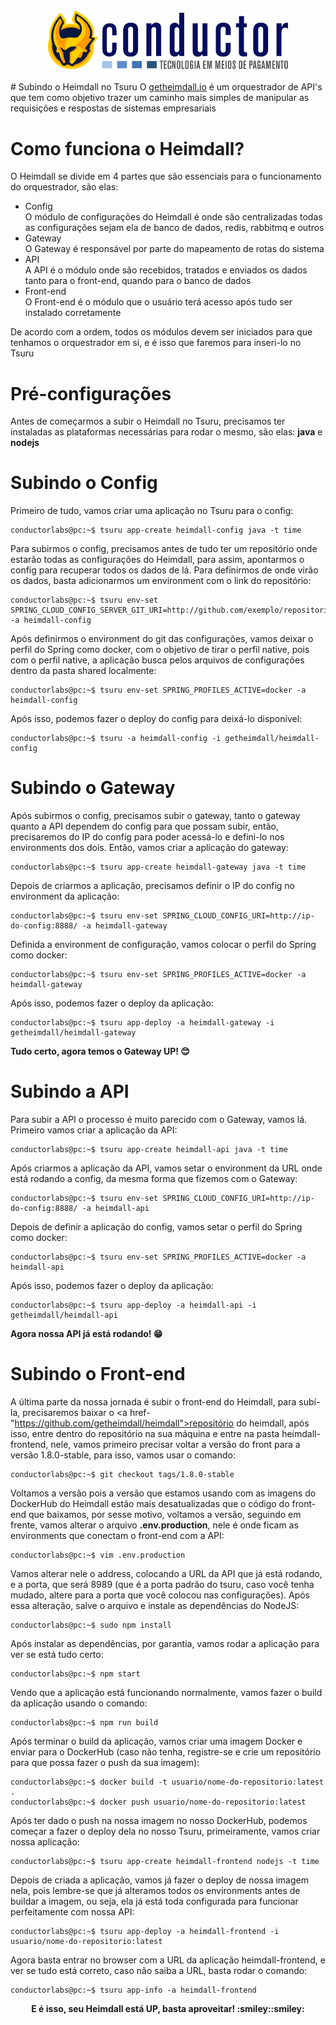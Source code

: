 <div align="center">
  <a href="https://github.com/getheimdall/heimdall"><img src="./images/logo-heimdall.png" width="80" /></a>
  <a href="http://www.conductor.com.br/"><img src="./images/logo-conductor.png" width="300" /></a>
</div>
<br />
# Subindo o Heimdall no Tsuru
O <a href="https://getheimdall.io">getheimdall.io</a> é um orquestrador de API's que tem como objetivo trazer um caminho mais simples de manipular as requisições e respostas de sistemas empresariais

# Como funciona o Heimdall?
O Heimdall se divide em 4 partes que são essenciais para o funcionamento do orquestrador, são elas:
* Config  
O módulo de configurações do Heimdall é onde são centralizadas todas as configurações sejam ela de banco de dados, redis, rabbitmq e outros
* Gateway  
O Gateway é responsável por parte do mapeamento de rotas do sistema
* API  
A API é o módulo onde são recebidos, tratados e enviados os dados tanto para o front-end, quando para o banco de dados
* Front-end  
O Front-end é o módulo que o usuário terá acesso após tudo ser instalado corretamente

De acordo com a ordem, todos os módulos devem ser iniciados para que tenhamos o orquestrador em si, e é isso que faremos para inseri-lo no Tsuru

# Pré-configurações
Antes de começarmos a subir o Heimdall no Tsuru, precisamos ter instaladas as plataformas necessárias para rodar o mesmo, são elas: **java** e **nodejs**

# Subindo o Config
Primeiro de tudo, vamos criar uma aplicação no Tsuru para o config: 
```console
conductorlabs@pc:~$ tsuru app-create heimdall-config java -t time
```

Para subirmos o config, precisamos antes de tudo ter um repositório onde estarão todas as configurações do Heimdall, para assim, apontarmos o config para recuperar todos os dados de lá. Para definirmos de onde virão os dados, basta adicionarmos um environment com o link do repositório:
```console
conductorlabs@pc:~$ tsuru env-set SPRING_CLOUD_CONFIG_SERVER_GIT_URI=http://github.com/exemplo/repositorio -a heimdall-config
```

Após definirmos o environment do git das configurações, vamos deixar o perfil do Spring como docker, com o objetivo de tirar o perfil native, pois com o perfil native, a aplicação busca pelos arquivos de configurações dentro da pasta shared localmente: 
```console
conductorlabs@pc:~$ tsuru env-set SPRING_PROFILES_ACTIVE=docker -a heimdall-config
```

Após isso, podemos fazer o deploy do config para deixá-lo disponível: 
```console
conductorlabs@pc:~$ tsuru -a heimdall-config -i getheimdall/heimdall-config
```

# Subindo o Gateway
Após subirmos o config, precisamos subir o gateway, tanto o gateway quanto a API dependem do config para que possam subir, então, precisaremos do IP do config para poder acessá-lo e defini-lo nos environments dos dois.
Então, vamos criar a aplicação do gateway: 
```console
conductorlabs@pc:~$ tsuru app-create heimdall-gateway java -t time
```

Depois de criarmos a aplicação, precisamos definir o IP do config no environment da aplicação: 
```console
conductorlabs@pc:~$ tsuru env-set SPRING_CLOUD_CONFIG_URI=http://ip-do-config:8888/ -a heimdall-gateway
```

Definida a environment de configuração, vamos colocar o perfil do Spring como docker: 
```console
conductorlabs@pc:~$ tsuru env-set SPRING_PROFILES_ACTIVE=docker -a heimdall-gateway
```

Após isso, podemos fazer o deploy da aplicação: 
```console
conductorlabs@pc:~$ tsuru app-deploy -a heimdall-gateway -i getheimdall/heimdall-gateway
```

<b>Tudo certo, agora temos o Gateway UP! :blush:</b>

# Subindo a API
Para subir a API o processo é muito parecido com o Gateway, vamos lá. Primeiro vamos criar a aplicação da API: 
```console
conductorlabs@pc:~$ tsuru app-create heimdall-api java -t time
```

Após criarmos a aplicação da API, vamos setar o environment da URL onde está rodando a config, da mesma forma que fizemos com o Gateway: 
```console
conductorlabs@pc:~$ tsuru env-set SPRING_CLOUD_CONFIG_URI=http://ip-do-config:8888/ -a heimdall-api
```

Depois de definir a aplicação do config, vamos setar o perfil do Spring como docker: 
```console
conductorlabs@pc:~$ tsuru env-set SPRING_PROFILES_ACTIVE=docker -a heimdall-api
```

Após isso, podemos fazer o deploy da aplicação: 
```console
conductorlabs@pc:~$ tsuru app-deploy -a heimdall-api -i getheimdall/heimdall-api
```

<b>Agora nossa API já está rodando! :grin:</b>

# Subindo o Front-end
A última parte da nossa jornada é subir o front-end do Heimdall, para subí-la, precisaremos baixar o <a href-"https://github.com/getheimdall/heimdall">repositório do heimdall</a>, após isso, 
entre dentro do repositório na sua máquina e entre na pasta heimdall-frontend, nele, vamos primeiro precisar voltar a versão do front para a versão
1.8.0-stable, para isso, vamos usar o comando: 
```console
conductorlabs@pc:~$ git checkout tags/1.8.0-stable
```

Voltamos a versão pois a versão que estamos usando com as imagens do DockerHub do Heimdall estão mais desatualizadas que o código do front-end que baixamos, 
por sesse motivo, voltamos a versão, seguindo em frente, vamos alterar o arquivo <b>.env.production</b>, nele é onde ficam as environments que 
conectam o front-end com a API: 
```console
conductorlabs@pc:~$ vim .env.production
```

Vamos alterar nele o address, colocando a URL da API que já está rodando, e a porta, que será 8989 (que é a porta padrão do tsuru, caso você tenha mudado, 
altere para a porta que você colocou nas configurações). Após essa alteração, salve o arquivo e instale as dependências do NodeJS: 
```console
conductorlabs@pc:~$ sudo npm install
```

Após instalar as dependências, por garantia, vamos rodar a aplicação para ver se está tudo certo:
```console
conductorlabs@pc:~$ npm start
```

Vendo que a aplicação está funcionando normalmente, vamos fazer o build da aplicação usando o comando: 
```console
conductorlabs@pc:~$ npm run build
```

Após terminar o build da aplicação, vamos criar uma imagem Docker e enviar para o DockerHub (caso não tenha, registre-se e crie um repositório para que possa fazer o push da sua imagem): 
```console
conductorlabs@pc:~$ docker build -t usuario/nome-do-repositorio:latest .
conductorlabs@pc:~$ docker push usuario/nome-do-repositorio:latest
```

Após ter dado o push na nossa imagem no nosso DockerHub, podemos começar a fazer o deploy dela no nosso Tsuru, primeiramente, vamos criar nossa aplicação: 
```console
conductorlabs@pc:~$ tsuru app-create heimdall-frontend nodejs -t time
```

Depois de criada a aplicação, vamos já fazer o deploy de nossa imagem nela, pois lembre-se que já alteramos todos os environments antes de buildar a imagem, 
ou seja, ela já está toda configurada para funcionar perfeitamente com nossa API: 
```console
conductorlabs@pc:~$ tsuru app-deploy -a heimdall-frontend -i usuario/nome-do-repositorio:latest
```

Agora basta entrar no browser com a URL da aplicação heimdall-frontend, e ver se tudo está correto, caso não saiba a URL, basta rodar o comando: 
```console
conductorlabs@pc:~$ tsuru app-info -a heimdall-frontend
```

<div align="center">
  <b>E é isso, seu Heimdall está UP, basta aproveitar! :smiley::smiley:</b>
</div>
<br />
